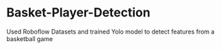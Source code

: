 # Basket-Player-Detection
Used Roboflow Datasets and trained Yolo model to detect features from a basketball game
